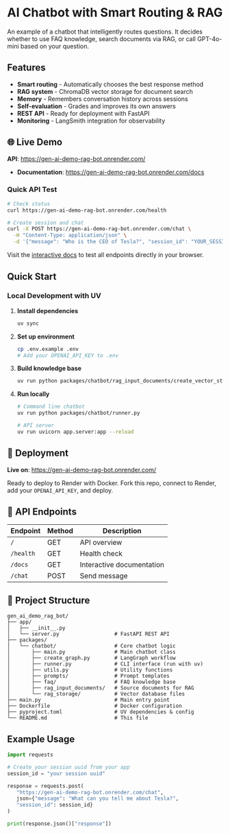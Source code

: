 # AI Chatbot with Smart Routing & RAG

An example of a chatbot that intelligently routes questions. It decides whether to use FAQ knowledge, search documents via RAG, or call GPT-4o-mini based on your question.

## Features

- **Smart routing** - Automatically chooses the best response method
- **RAG system** - ChromaDB vector storage for document search
- **Memory** - Remembers conversation history across sessions
- **Self-evaluation** - Grades and improves its own answers
- **REST API** - Ready for deployment with FastAPI
- **Monitoring** - LangSmith integration for observability

## 🌐 Live Demo

**API**: https://gen-ai-demo-rag-bot.onrender.com/
- **Documentation**: https://gen-ai-demo-rag-bot.onrender.com/docs  

### Quick API Test
```bash
# Check status
curl https://gen-ai-demo-rag-bot.onrender.com/health

# Create session and chat
curl -X POST https://gen-ai-demo-rag-bot.onrender.com/chat \
  -H "Content-Type: application/json" \
  -d '{"message": "Who is the CEO of Tesla?", "session_id": "YOUR_SESSION_ID"}'
```

Visit the [interactive docs](https://gen-ai-demo-rag-bot.onrender.com/docs) to test all endpoints directly in your browser.

## Quick Start

### Local Development with UV

1. **Install dependencies**
   ```bash
   uv sync
   ```

2. **Set up environment**
   ```bash
   cp .env.example .env
   # Add your OPENAI_API_KEY to .env
   ```

3. **Build knowledge base**
   ```bash
   uv run python packages/chatbot/rag_input_documents/create_vector_storage.py
   ```

4. **Run locally**
   ```bash
   # Command line chatbot
   uv run python packages/chatbot/runner.py
   
   # API server
   uv run uvicorn app.server:app --reload
   ```

## 🚀 Deployment

**Live on**: https://gen-ai-demo-rag-bot.onrender.com/

Ready to deploy to Render with Docker. Fork this repo, connect to Render, add your `OPENAI_API_KEY`, and deploy.

## 📡 API Endpoints

| Endpoint | Method | Description |
|----------|--------|-------------|
| `/` | GET | API overview |
| `/health` | GET | Health check |
| `/docs` | GET | Interactive documentation |
| `/chat` | POST | Send message |

## 📁 Project Structure

```
gen_ai_demo_rag_bot/
├── app/
│   ├── __init__.py
│   └── server.py                  # FastAPI REST API
├── packages/
│   └── chatbot/                   # Core chatbot logic
│       ├── main.py                # Main chatbot class
│       ├── create_graph.py        # LangGraph workflow
│       ├── runner.py              # CLI interface (run with uv)
│       ├── utils.py               # Utility functions
│       ├── prompts/               # Prompt templates
│       ├── faq/                   # FAQ knowledge base
│       ├── rag_input_documents/   # Source documents for RAG
│       └── rag_storage/           # Vector database files
├── main.py                        # Main entry point
├── Dockerfile                     # Docker configuration
├── pyproject.toml                 # UV dependencies & config
└── README.md                      # This file
```

## Example Usage

```python
import requests

# Create your session uuid from your app
session_id = "your session uuid"

response = requests.post(
   "https://gen-ai-demo-rag-bot.onrender.com/chat",
   json={"message": "What can you tell me about Tesla?",
   "session_id": session_id}
)

print(response.json()["response"])
```